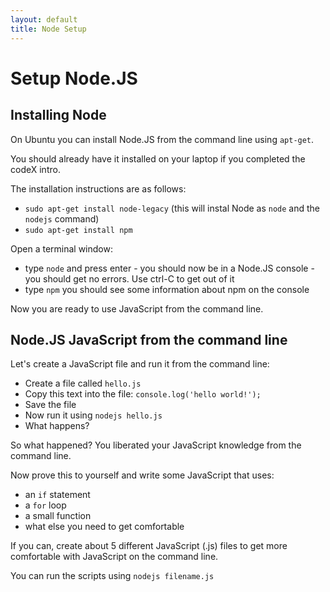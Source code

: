 ```yaml
---
layout: default
title: Node Setup
---
```


# Setup Node.JS

## Installing Node

On Ubuntu you can install Node.JS from the command line using `apt-get`.

You should already have it installed on your laptop if you completed the codeX intro.

The installation instructions are as follows:

* `sudo apt-get install node-legacy` (this will instal Node as `node` and the `nodejs` command)
* `sudo apt-get install npm`

Open a terminal window:

* type `node` and press enter - you should now be in a Node.JS console - you should get no errors. Use ctrl-C to get out of it
* type `npm` you should see some information about npm on the console

Now you are ready to use JavaScript from the command line.

## Node.JS JavaScript from the command line

Let's create a JavaScript file and run it from the command line:

* Create a file called `hello.js`
* Copy this text into the file: `console.log('hello world!');`
* Save the file
* Now run it using `nodejs hello.js`
* What happens?

So what happened? You liberated your JavaScript knowledge from the command line.

Now prove this to yourself and write some JavaScript that uses:

* an `if` statement
* a `for` loop
* a small function
* what else you need to get comfortable

If you can, create about 5 different JavaScript (.js) files to get more comfortable with JavaScript on the command line.

You can run the scripts using `nodejs filename.js`
